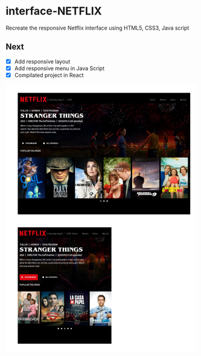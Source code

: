 # interface-NETFLIX

Recreate the responsive Netflix interface using HTML5, CSS3, Java script

## Next
- [X] Add responsive layout
- [X] Add responsive menu in Java Script
- [X] Compilated project in React

<img src="img-01.png">
